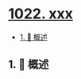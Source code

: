 # [1022. xxx](https://github.com/Tdahuyou/TNotes.leetcode/tree/main/notes/1022.%20xxx)

<!-- region:toc -->

- [1. 📝 概述](#1--概述)

<!-- endregion:toc -->

## 1. 📝 概述

